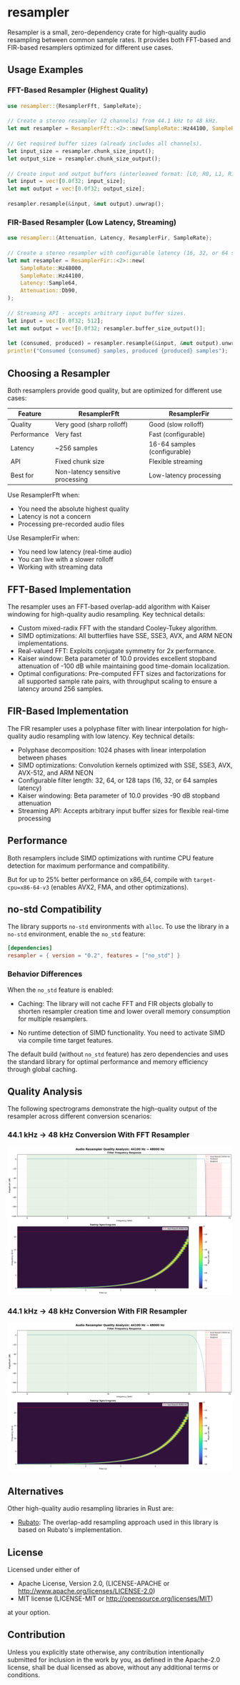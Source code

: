 # resampler

Resampler is a small, zero-dependency crate for high-quality audio resampling between common sample rates.
It provides both FFT-based and FIR-based resamplers optimized for different use cases.

## Usage Examples

### FFT-Based Resampler (Highest Quality)

```rust
use resampler::{ResamplerFft, SampleRate};

// Create a stereo resampler (2 channels) from 44.1 kHz to 48 kHz.
let mut resampler = ResamplerFft::<2>::new(SampleRate::Hz44100, SampleRate::Hz48000);

// Get required buffer sizes (already includes all channels).
let input_size = resampler.chunk_size_input();
let output_size = resampler.chunk_size_output();

// Create input and output buffers (interleaved format: [L0, R0, L1, R1, ...]).
let input = vec![0.0f32; input_size];
let mut output = vec![0.0f32; output_size];

resampler.resample(&input, &mut output).unwrap();
```

### FIR-Based Resampler (Low Latency, Streaming)

```rust
use resampler::{Attenuation, Latency, ResamplerFir, SampleRate};

// Create a stereo resampler with configurable latency (16, 32, or 64 samples).
let mut resampler = ResamplerFir::<2>::new(
    SampleRate::Hz48000,
    SampleRate::Hz44100,
    Latency::Sample64,
    Attenuation::Db90,
);

// Streaming API - accepts arbitrary input buffer sizes.
let input = vec![0.0f32; 512];
let mut output = vec![0.0f32; resampler.buffer_size_output()];

let (consumed, produced) = resampler.resample(&input, &mut output).unwrap();
println!("Consumed {consumed} samples, produced {produced} samples");
```

## Choosing a Resampler

Both resamplers provide good quality, but are optimized for different use cases:

| Feature     | ResamplerFft                     | ResamplerFir                 |
|-------------|----------------------------------|------------------------------|
| Quality     | Very good (sharp rolloff)        | Good (slow rolloff)          |
| Performance | Very fast                        | Fast (configurable)          |
| Latency     | ~256 samples                     | 16-64 samples (configurable) |
| API         | Fixed chunk size                 | Flexible streaming           |
| Best for    | Non-latency sensitive processing | Low-latency processing       |

Use ResamplerFft when:
- You need the absolute highest quality
- Latency is not a concern
- Processing pre-recorded audio files

Use ResamplerFir when:
- You need low latency (real-time audio)
- You can live with a slower rolloff
- Working with streaming data

## FFT-Based Implementation

The resampler uses an FFT-based overlap-add algorithm with Kaiser windowing for high-quality audio resampling.
Key technical details:

- Custom mixed-radix FFT with the standard Cooley-Tukey algorithm.
- SIMD optimizations: All butterflies have SSE, SSE3, AVX, and ARM NEON implementations.
- Real-valued FFT: Exploits conjugate symmetry for 2x performance.
- Kaiser window: Beta parameter of 10.0 provides excellent stopband attenuation of -100 dB while maintaining good
  time-domain localization.
- Optimal configurations: Pre-computed FFT sizes and factorizations for all supported sample rate pairs, with throughput
  scaling to ensure a latency around 256 samples.

## FIR-Based Implementation

The FIR resampler uses a polyphase filter with linear interpolation for high-quality audio resampling with low latency.
Key technical details:

- Polyphase decomposition: 1024 phases with linear interpolation between phases
- SIMD optimizations: Convolution kernels optimized with SSE, SSE3, AVX, AVX-512, and ARM NEON
- Configurable filter length: 32, 64, or 128 taps (16, 32, or 64 samples latency)
- Kaiser windowing: Beta parameter of 10.0 provides -90 dB stopband attenuation
- Streaming API: Accepts arbitrary input buffer sizes for flexible real-time processing

## Performance

Both resamplers include SIMD optimizations with runtime CPU feature detection for maximum performance and compatibility.

But for up to 25% better performance on x86_64, compile with `target-cpu=x86-64-v3` (enables AVX2, FMA, and other
optimizations).

## no-std Compatibility

The library supports `no-std` environments with `alloc`. To use the library in a `no-std` environment, enable the
`no_std` feature:

```toml
[dependencies]
resampler = { version = "0.2", features = ["no_std"] }
```

### Behavior Differences

When the `no_std` feature is enabled:

- Caching: The library will not cache FFT and FIR objects globally to shorten resampler creation time and lower overall
  memory consumption for multiple resamplers.

- No runtime detection of SIMD functionality. You need to activate SIMD via compile time target features.

The default build (without `no_std` feature) has zero dependencies and uses the standard library for optimal performance
and memory efficiency through global caching.

## Quality Analysis

The following spectrograms demonstrate the high-quality output of the resampler across different conversion scenarios:

### 44.1 kHz → 48 kHz Conversion With FFT Resampler

![Analysis of 44.1 kHz to 48 kHz resampling with the FFT resampler](assets/fft_44100_to_48000.png)

### 44.1 kHz → 48 kHz Conversion With FIR Resampler

![Analysis of 44.1 kHz to 48 kHz resampling with the FIR resampler](assets/fir_44100_to_48000.png)

## Alternatives

Other high-quality audio resampling libraries in Rust are:

- [Rubato](https://github.com/HEnquist/rubato): The overlap-add resampling approach used in this library is based on
  Rubato's implementation.

## License

Licensed under either of

- Apache License, Version 2.0, (LICENSE-APACHE or http://www.apache.org/licenses/LICENSE-2.0)
- MIT license (LICENSE-MIT or http://opensource.org/licenses/MIT)

at your option.

## Contribution

Unless you explicitly state otherwise, any contribution intentionally submitted for inclusion in the work by you, as
defined in the Apache-2.0 license, shall be dual licensed as above, without any additional terms or conditions.
